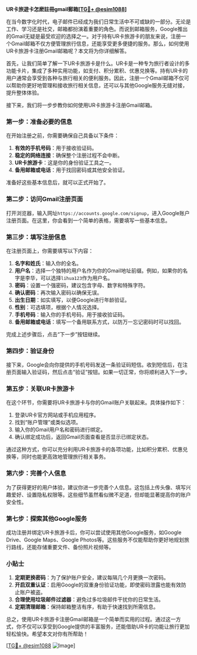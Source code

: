 **UR卡旅遊卡怎麽註冊gmail郵箱[[TG💪+ @esim1088](https://t.me/s/esim1088)]**

在当今数字化时代，电子邮件已经成为我们日常生活中不可或缺的一部分。无论是工作、学习还是社交，邮箱都扮演着重要的角色。而说到邮箱服务，Google推出的Gmail无疑是最受欢迎的选择之一。对于持有UR卡旅游卡的朋友来说，注册一个Gmail邮箱不仅方便管理旅行信息，还能享受更多便捷的服务。那么，如何使用UR卡旅游卡注册Gmail邮箱呢？本文将为你详细解答。

首先，让我们简单了解一下UR卡旅游卡是什么。UR卡是一种专为旅行者设计的多功能卡片，集成了多种实用功能，如支付、积分累积、优惠兑换等。持有UR卡的用户通常会享受到各种与旅行相关的便利服务。因此，注册一个Gmail邮箱不仅可以帮助你更好地管理和接收旅行相关信息，还可以与其他Google服务无缝对接，提升整体体验。

接下来，我们将一步步教你如何使用UR卡旅游卡注册Gmail邮箱。

### 第一步：准备必要的信息

在开始注册之前，你需要确保自己具备以下条件：

1. **有效的手机号码**：用于接收验证码。
2. **稳定的网络连接**：确保整个注册过程不会中断。
3. **UR卡旅游卡**：这是你的身份验证工具之一。
4. **备用邮箱或电话**：用于找回密码或其他安全验证。

准备好这些基本信息后，就可以正式开始了。

### 第二步：访问Gmail注册页面

打开浏览器，输入网址`https://accounts.google.com/signup`，进入Google账户注册页面。在这里，你会看到一个简单的表格，需要填写一些基本信息。

### 第三步：填写注册信息

在注册页面上，你需要填写以下内容：

1. **名字和姓氏**：输入你的全名。
2. **用户名**：选择一个独特的用户名作为你的Gmail地址前缀。例如，如果你的名字是李华，可以选择`lihua123`作为用户名。
3. **密码**：设置一个强密码，建议包含字母、数字和特殊字符。
4. **确认密码**：再次输入密码以确保无误。
5. **出生日期**：如实填写，以便Google进行年龄验证。
6. **性别**：可选填项，根据个人情况选择。
7. **手机号码**：输入你的手机号码，用于接收验证码。
8. **备用邮箱或电话**：填写一个备用联系方式，以防万一忘记密码时可以找回。

完成上述步骤后，点击“下一步”按钮继续。

### 第四步：验证身份

接下来，Google会向你提供的手机号码发送一条验证码短信。收到短信后，在注册页面输入验证码，然后点击“验证”按钮。如果一切正常，你将顺利进入下一步。

### 第五步：关联UR卡旅游卡

在这个环节，你需要将UR卡旅游卡与你的Gmail账户关联起来。具体操作如下：

1. 登录UR卡官方网站或手机应用程序。
2. 找到“账户管理”或类似选项。
3. 输入你的Gmail用户名和密码进行绑定。
4. 确认绑定成功后，返回Gmail页面查看是否显示已绑定状态。

通过这种方式，你可以充分利用UR卡旅游卡的各项功能，比如积分累积、优惠兑换等，同时也能更高效地管理旅行相关事务。

### 第六步：完善个人信息

为了获得更好的用户体验，建议你进一步完善个人信息。这包括上传头像、填写兴趣爱好、设置隐私权限等。这些细节虽然看似微不足道，但却能显著提高你的账户安全性。

### 第七步：探索其他Google服务

成功注册并绑定UR卡旅游卡后，你可以尝试使用其他Google服务，如Google Drive、Google Maps、Google Photos等。这些服务不仅能帮助你更好地规划旅行路线，还能存储重要文件、备份照片视频等。

### 小贴士

1. **定期更换密码**：为了保护账户安全，建议每隔几个月更换一次密码。
2. **开启双重认证**：启用Google的双重身份验证功能，即使密码泄露也能有效防止账户被盗。
3. **合理使用垃圾邮件过滤器**：避免过多垃圾邮件干扰你的日常生活。
4. **定期清理邮箱**：保持邮箱整洁有序，有助于快速找到所需信息。

总之，使用UR卡旅游卡注册Gmail邮箱是一个简单而实用的过程。通过这一方式，你不仅可以享受到Google提供的丰富服务，还能借助UR卡的功能让旅行更加轻松愉快。希望本文对你有所帮助！

[[TG💪+ @esim1088](https://t.me/s/esim1088) ![Image](https://i.postimg.cc/4NQfJmqS/Snipaste-2025-05-13-00-14-12.png)]